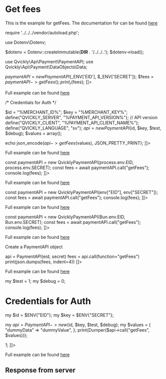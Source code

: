 # Get fees

<include from="Snippets-PaymentAPI.md" element-id="snippet-header"></include>

This is the example for getFees. The documentation for can be found [here](getFees.md)

<tabs>
    <tab title="%code-json%">
<code-block lang="json">
<![CDATA[
{
    "credentials": {
        "id": "%MERCHANT_ID%",
        "hash": "42d4daf5dfba7c37d72006ab5258b94248c2130473c5bcf64291f7dd3ab8bdfaedc6e8d2eaccf4f4be6a52b97408e02f8ab65076f368c4d9b56d2d1b1276c9e6",
        "version": "%PAYMENT_API_VERSION%",
        "client": "%PAYMENT_API_CLIENT_NAME%",
        "language": "sv",
        "time": 1714941161.606741
    },
    "data": {
        "dummyData": 1714941161606698000
    },
    "function": "getFees"
}
]]>
</code-block>
    </tab>

<tab title="%code-php%">
<code-block lang="php">
<![CDATA[
<?php
declare(strict_types=1);

require '../../../vendor/autoload.php';

use Dotenv\Dotenv;

$dotenv = Dotenv::createImmutable(__DIR__ . '/../../..');
$dotenv->load();

use Qvickly\Api\Payment\PaymentAPI;
use Qvickly\Api\Payment\DataObjects\Data;

$paymentAPI = new PaymentAPI($_ENV['EID'], $_ENV['SECRET']);
$fees = $paymentAPI->getFees();
print_r($fees);
]]>
</code-block>

Full example can be found [here](https://github.com/Billmate/qvickly-php-module/blob/main/examples/PaymentAPI/Simple/getFees.php)

<include from="Snippets-PHP-Module.md" element-id="snippet-composer-require" />

</tab>

<tab title="%code-phplegacy%">
<code-block lang="PHP">
<![CDATA[
<?php
include('../PaymentAPI.php');
$test = true;
$debug = false;

/* Credentials for Auth */

$id = "%MERCHANT_ID%";
$key = "%MERCHANT_KEY%";
define("QVICKLY_SERVER", "%PAYMENT_API_VERSION%"); // API version
define("QVICKLY_CLIENT", "%PAYMENT_API_CLIENT_NAME%");
define("QVICKLY_LANGUAGE", "sv");
$api = new PaymentAPI($id, $key, $test, $debug);
$values = array();

echo json_encode($api->getFees($values), JSON_PRETTY_PRINT);
]]>
</code-block>

Full example can be found [here](https://github.com/Billmate/QvicklyAPISamples/blob/main/PHP.Legacy/examples/getFees.php)

</tab>

<tab title="%code-node%">
<code-block lang="javascript">
<![CDATA[
import { QvicklyPaymentAPI } from "../../PaymentAPI.js";

const paymentAPI = new QvicklyPaymentAPI(process.env.EID, process.env.SECRET);
const fees = await paymentAPI.call("getFees");
console.log(fees);
]]>
</code-block>

Full example can be found [here](https://github.com/Billmate/QvicklyAPISamples/blob/main/Node.JS/examples/PaymentAPI/getFees.js)

</tab>

<tab title="%code-deno%">
<code-block lang="javascript">
<![CDATA[
import {QvicklyPaymentAPI, env} from "../../PaymentAPI.ts";

const paymentAPI = new QvicklyPaymentAPI(env["EID"], env["SECRET"]);
const fees = await paymentAPI.call("getFees");
console.log(fees);
]]>
</code-block>

Full example can be found [here](https://github.com/Billmate/QvicklyAPISamples/blob/main/Deno/examples/PaymentAPI/getFees.ts)

</tab>

<tab title="%code-bun%">
<code-block lang="javascript">
<![CDATA[
import QvicklyPaymentAPI from "../../PaymentAPI";

const paymentAPI = new QvicklyPaymentAPI(Bun.env.EID, Bun.env.SECRET);
const fees = await paymentAPI.call("getFees");
console.log(fees);
]]>
</code-block>

Full example can be found [here](https://github.com/Billmate/QvicklyAPISamples/blob/main/Bun/examples/PaymentAPI/getFees.ts)

</tab>

  <tab title="%code-python%">
<code-block lang="Python">
<![CDATA[
from PaymentAPI import PaymentAPI

# Create a PaymentAPI object
api = PaymentAPI(eid, secret)
fees = api.call(function="getFees")
print(json.dumps(fees, indent=4))
]]>
</code-block>

Full example can be found [here](https://github.com/Billmate/QvicklyAPISamples/blob/main/Python/examples/PaymentAPI/getFees.py)

  </tab>

<tab title="%code-perl%">
<code-block lang="perl">
<![CDATA[
#!/usr/bin/perl
use strict;
use warnings;
use JSON::PP;
use Data::Dumper;
use lib '../..';
require "PaymentAPI.pl";
require "LoadEnv.pl";
LoadEnv('../../.env');

my $test = 1;
my $debug = 0;

# Credentials for Auth
my $id = $ENV{"EID"};
my $key = $ENV{"SECRET"};

my $api = PaymentAPI->new($id, $key, $test, $debug);
my $values = {
    "dummyData" => "dummyValue",
};
print(Dumper($api->call("getFees", $values)));

1;
]]>
</code-block>

Full example can be found [here](https://github.com/Billmate/QvicklyAPISamples/blob/main/Perl/examples/PaymentAPI/getFees.pl)

</tab>

</tabs>

## Response from server
<code-block lang="json">
<![CDATA[
{
    "credentials": {
        "hash": "cfddebfeae5696db3196ce15b226e8b25d71679c09d4f38ba512faada68cf65aff2997d253722f4ccee3ed132521f7168067e4e6c8d4cd7ca14e7e72d5ec419f",
        "logid": 1234567
    },
    "data": [
        {
            "feeid": "12345",
            "target": "customer",
            "amount_from": "101",
            "amount_to": "10000",
            "duedate_type": "none",
            "new_duedate": "0000-00-00",
            "country": "SE",
            "currency": "SEK",
            "fee": "1900",
            "fee_tax": "475",
            "fee_taxrate": "25",
            "expiration_date": "0000-00-00",
            "description": [
                {
                    "language": "sv",
                    "description": "Administrationsavgift"
                },
                {
                    "language": "en",
                    "description": "Service Fee"
                }
            ]
        }
    ]
}
]]>
</code-block>

<include from="Snippets-Examples.md" element-id="snippet-footer"></include>